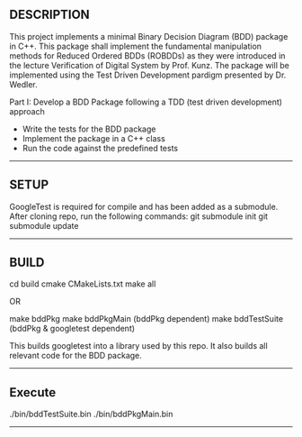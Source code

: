 ## DESCRIPTION
This project implements a minimal Binary Decision Diagram (BDD) package in C++. This package shall implement the fundamental manipulation methods for Reduced Ordered BDDs (ROBDDs) as they were introduced in the lecture Verification of Digital System by Prof. Kunz. The package will be implemented using the Test Driven Development pardigm presented by Dr. Wedler.

Part I: Develop a BDD Package following a TDD (test driven development) approach

- Write the tests for the BDD package
- Implement the package in a C++ class
- Run the code against the predefined tests

---

## SETUP
GoogleTest is required for compile and has been added as a submodule. After cloning repo, run the following commands:
git submodule init
git submodule update

---

## BUILD
cd build
cmake CMakeLists.txt
make all

OR

make bddPkg
make bddPkgMain (bddPkg dependent)
make bddTestSuite (bddPkg & googletest dependent)

This builds googletest into a library used by this repo. It also builds all relevant code for the BDD package.

---

## Execute
./bin/bddTestSuite.bin
./bin/bddPkgMain.bin

---